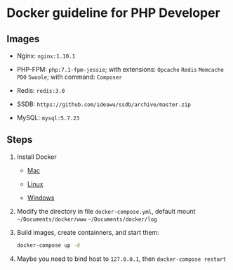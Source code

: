 # Docker guideline for PHP Developer

## Images

- Nginx: `nginx:1.10.1`

- PHP-FPM: `php:7.1-fpm-jessie`; with extensions: `Opcache` `Redis` `Memcache` `PDO` `Swoole`; with command: `Composer`

- Redis: `redis:3.0`

- SSDB: `https://github.com/ideawu/ssdb/archive/master.zip`

- MySQL: `mysql:5.7.23`

## Steps

1. Install Docker

    - [Mac](https://download.docker.com/mac/stable/Docker.dmg)

    - [Linux](http://docs.docker.com/engine/installation/linux/)

    - [Windows](https://download.docker.com/win/stable/InstallDocker.msi)

2. Modify the directory in file `docker-compose.yml`, default mount `~/Documents/docker/www` `~/Documents/docker/log`

3. Build images, create containners, and start them:

    ```Bash
    docker-compose up -d
    ```

3. Maybe you need to bind host to `127.0.0.1`, then `docker-compose restart`